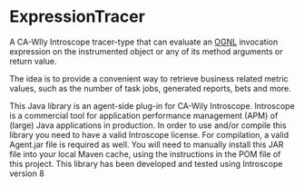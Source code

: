ExpressionTracer
===============

A CA-WIly Introscope tracer-type that can evaluate an [OGNL](http://commons.apache.org/ognl/index.html) invocation
expression on the instrumented object or any of its method arguments or return value.

The idea is to provide a convenient way to retrieve business related metric values, such as the number of
task jobs, generated reports, bets and more.

This Java library is an agent-side plug-in for CA-Wily Introscope. Introscope is a commercial tool for
application performance management (APM) of (large) Java applications in production. In order to use
and/or compile this library you need to have a valid Introscope license. For compilation, a valid Agent.jar
file is required as well. You will need to manually install this JAR file into your local Maven cache,
using the instructions in the POM file of this project. This library has been developed and tested using Introscope version 8

